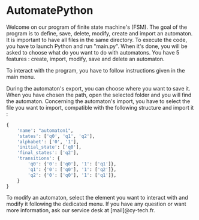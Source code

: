 # AutomatePython

Welcome on our program of finite state machine's (FSM). 
The goal of the program is to define, save, delete, modify, create and import an automaton.
It is important to have all files in the same directory. 
To execute the code, you have to launch Python and run "main.py".
When it's done, you will be asked to choose what do you want to do with automatons. 
You have 5 features : create, import, modify, save and delete an automaton.

To interact with the program, you have to follow instructions given in the main menu.

During the automaton's export, you can choose where you want to save it. When you have chosen the path, open the selected folder and you will find the automaton.
Concerning the automaton's import, you have to select the file you want to import, compatible with the following structure and import it :
```python
{
    'name': "automaton1",
    'states': ['q0', 'q1', 'q2'],
    'alphabet': ['0', '1'],
    'initial_state': ['q0'],
    'final_states': ['q2'],
    'transitions': {
        'q0': {'0': ['q0'], '1': ['q1']},
        'q1': {'0': ['q0'], '1': ['q2']},
        'q2': {'0': ['q0'], '1': ['q1']},
    }
}
```
To modify an automaton, select the element you want to interact with and modify it following the dedicated menu.
If you have any question or want more information, ask our service desk at [mail]@cy-tech.fr.

